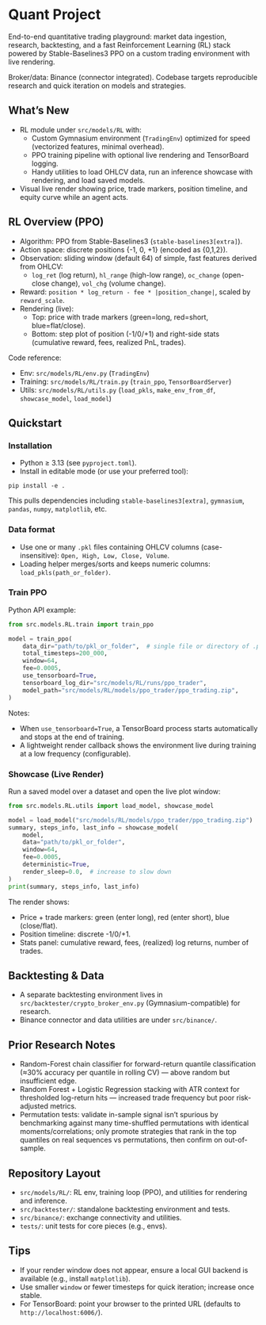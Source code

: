 # Quant Project

End-to-end quantitative trading playground: market data ingestion, research, backtesting, and a fast Reinforcement Learning (RL) stack powered by Stable-Baselines3 PPO on a custom trading environment with live rendering.

Broker/data: Binance (connector integrated). Codebase targets reproducible research and quick iteration on models and strategies.

## What’s New

- RL module under `src/models/RL` with:
  - Custom Gymnasium environment (`TradingEnv`) optimized for speed (vectorized features, minimal overhead).
  - PPO training pipeline with optional live rendering and TensorBoard logging.
  - Handy utilities to load OHLCV data, run an inference showcase with rendering, and load saved models.
- Visual live render showing price, trade markers, position timeline, and equity curve while an agent acts.

## RL Overview (PPO)

- Algorithm: PPO from Stable-Baselines3 (`stable-baselines3[extra]`).
- Action space: discrete positions {-1, 0, +1} (encoded as {0,1,2}).
- Observation: sliding window (default 64) of simple, fast features derived from OHLCV:
  - `log_ret` (log return), `hl_range` (high-low range), `oc_change` (open-close change), `vol_chg` (volume change).
- Reward: `position * log_return - fee * |position_change|`, scaled by `reward_scale`.
- Rendering (live):
  - Top: price with trade markers (green=long, red=short, blue=flat/close).
  - Bottom: step plot of position (-1/0/+1) and right-side stats (cumulative reward, fees, realized PnL, trades).

Code reference:
- Env: `src/models/RL/env.py` (`TradingEnv`)
- Training: `src/models/RL/train.py` (`train_ppo`, `TensorBoardServer`)
- Utils: `src/models/RL/utils.py` (`load_pkls`, `make_env_from_df`, `showcase_model`, `load_model`)

## Quickstart

### Installation

- Python ≥ 3.13 (see `pyproject.toml`).
- Install in editable mode (or use your preferred tool):

```
pip install -e .
```

This pulls dependencies including `stable-baselines3[extra]`, `gymnasium`, `pandas`, `numpy`, `matplotlib`, etc.

### Data format

- Use one or many `.pkl` files containing OHLCV columns (case-insensitive): `Open, High, Low, Close, Volume`.
- Loading helper merges/sorts and keeps numeric columns: `load_pkls(path_or_folder)`.

### Train PPO

Python API example:

```python
from src.models.RL.train import train_ppo

model = train_ppo(
    data_dir="path/to/pkl_or_folder",  # single file or directory of .pkl
    total_timesteps=200_000,
    window=64,
    fee=0.0005,
    use_tensorboard=True,
    tensorboard_log_dir="src/models/RL/runs/ppo_trader",
    model_path="src/models/RL/models/ppo_trader/ppo_trading.zip",
)
```

Notes:
- When `use_tensorboard=True`, a TensorBoard process starts automatically and stops at the end of training.
- A lightweight render callback shows the environment live during training at a low frequency (configurable).

### Showcase (Live Render)

Run a saved model over a dataset and open the live plot window:

```python
from src.models.RL.utils import load_model, showcase_model

model = load_model("src/models/RL/models/ppo_trader/ppo_trading.zip")
summary, steps_info, last_info = showcase_model(
    model,
    data="path/to/pkl_or_folder",
    window=64,
    fee=0.0005,
    deterministic=True,
    render_sleep=0.0,  # increase to slow down
)
print(summary, steps_info, last_info)
```

The render shows:
- Price + trade markers: green (enter long), red (enter short), blue (close/flat).
- Position timeline: discrete -1/0/+1.
- Stats panel: cumulative reward, fees, (realized) log returns, number of trades.

## Backtesting & Data

- A separate backtesting environment lives in `src/backtester/crypto_broker_env.py` (Gymnasium-compatible) for research.
- Binance connector and data utilities are under `src/binance/`.

## Prior Research Notes

- Random-Forest chain classifier for forward-return quantile classification (≈30% accuracy per quantile in rolling CV) — above random but insufficient edge.
- Random Forest + Logistic Regression stacking with ATR context for thresholded log-return hits — increased trade frequency but poor risk-adjusted metrics.
- Permutation tests: validate in-sample signal isn’t spurious by benchmarking against many time-shuffled permutations with identical moments/correlations; only promote strategies that rank in the top quantiles on real sequences vs permutations, then confirm on out-of-sample.

## Repository Layout

- `src/models/RL/`: RL env, training loop (PPO), and utilities for rendering and inference.
- `src/backtester/`: standalone backtesting environment and tests.
- `src/binance/`: exchange connectivity and utilities.
- `tests/`: unit tests for core pieces (e.g., envs).

## Tips

- If your render window does not appear, ensure a local GUI backend is available (e.g., install `matplotlib`).
- Use smaller `window` or fewer timesteps for quick iteration; increase once stable.
- For TensorBoard: point your browser to the printed URL (defaults to `http://localhost:6006/`).
